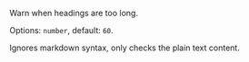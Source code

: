 Warn when headings are too long.

Options: `number`, default: `60`.

Ignores markdown syntax, only checks the plain text content.